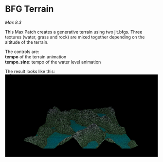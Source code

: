 # BFG Terrain

*Max 8.3*

This Max Patch creates a generative terrain using two jit.bfgs. Three textures (water, grass and rock) are mixed together depending on the altitude of the terrain.

The controls are:<br/>
**tempo** of the terrain animation<br/>
**tempo_sine**: tempo of the water level animation<br/>

The result looks like this:<br/>
![Resulting image](/media/bfg_terrain.png)
